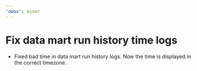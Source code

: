 ```yaml
---
'owox': minor
---
```


# Fix data mart run history time logs

- Fixed bad time in data mart run history logs. Now the time is displayed in the correct timezone.

